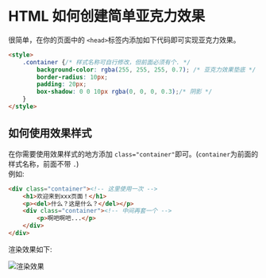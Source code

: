 # HTML 如何创建简单亚克力效果

很简单，在你的页面中的 `<head>`标签内添加如下代码即可实现亚克力效果。  

```html
<style>
    .container {/* 样式名称可自行修改，但前面必须有个. */
        background-color: rgba(255, 255, 255, 0.7); /* 亚克力效果垫底 */
        border-radius: 10px;
        padding: 20px;
        box-shadow: 0 0 10px rgba(0, 0, 0, 0.3);/* 阴影 */
    }
</style>
```

## 如何使用效果样式

在你需要使用效果样式的地方添加 `class="container"`即可。(`container`为前面的样式名称，前面不带 `.`)  
例如:  

```html
<div class="container"><!-- 这里使用一次 -->
    <h1>欢迎来到xxx页面！</h1>
    <p><del>什么？这是什么？</del></p>
    <div class="container"><!-- 中间再套一个 -->
        <p>啊吧啊吧...</p>
    </div>
</div>
```

渲染效果如下:  

![渲染效果](https://duckduckstudio.github.io/yazicbs.github.io/project_photos/文章图片/亚克力.png)

